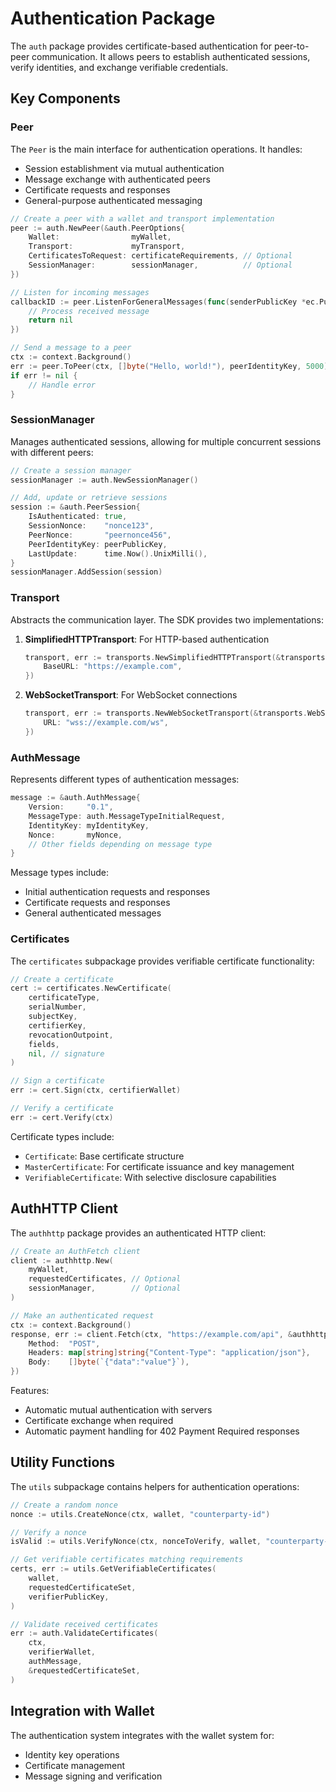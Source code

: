 # Authentication Package

The `auth` package provides certificate-based authentication for peer-to-peer communication. It allows peers to establish authenticated sessions, verify identities, and exchange verifiable credentials.

## Key Components

### Peer

The `Peer` is the main interface for authentication operations. It handles:

- Session establishment via mutual authentication
- Message exchange with authenticated peers
- Certificate requests and responses
- General-purpose authenticated messaging

```go
// Create a peer with a wallet and transport implementation
peer := auth.NewPeer(&auth.PeerOptions{
    Wallet:                myWallet,
    Transport:             myTransport,
    CertificatesToRequest: certificateRequirements, // Optional
    SessionManager:        sessionManager,          // Optional
})

// Listen for incoming messages
callbackID := peer.ListenForGeneralMessages(func(senderPublicKey *ec.PublicKey, payload []byte) error {
    // Process received message
    return nil
})

// Send a message to a peer
ctx := context.Background()
err := peer.ToPeer(ctx, []byte("Hello, world!"), peerIdentityKey, 5000)
if err != nil {
    // Handle error
}
```

### SessionManager

Manages authenticated sessions, allowing for multiple concurrent sessions with different peers:

```go
// Create a session manager
sessionManager := auth.NewSessionManager()

// Add, update or retrieve sessions
session := &auth.PeerSession{
    IsAuthenticated: true,
    SessionNonce:    "nonce123",
    PeerNonce:       "peernonce456",
    PeerIdentityKey: peerPublicKey,
    LastUpdate:      time.Now().UnixMilli(),
}
sessionManager.AddSession(session)
```

### Transport

Abstracts the communication layer. The SDK provides two implementations:

1. **SimplifiedHTTPTransport**: For HTTP-based authentication
   ```go
   transport, err := transports.NewSimplifiedHTTPTransport(&transports.SimplifiedHTTPTransportOptions{
       BaseURL: "https://example.com",
   })
   ```

2. **WebSocketTransport**: For WebSocket connections
   ```go
   transport, err := transports.NewWebSocketTransport(&transports.WebSocketTransportOptions{
       URL: "wss://example.com/ws",
   })
   ```

### AuthMessage

Represents different types of authentication messages:

```go
message := &auth.AuthMessage{
    Version:     "0.1",
    MessageType: auth.MessageTypeInitialRequest,
    IdentityKey: myIdentityKey,
    Nonce:       myNonce,
    // Other fields depending on message type
}
```

Message types include:
- Initial authentication requests and responses
- Certificate requests and responses
- General authenticated messages

### Certificates

The `certificates` subpackage provides verifiable certificate functionality:

```go
// Create a certificate
cert := certificates.NewCertificate(
    certificateType,
    serialNumber,
    subjectKey,
    certifierKey,
    revocationOutpoint,
    fields,
    nil, // signature
)

// Sign a certificate
err := cert.Sign(ctx, certifierWallet)

// Verify a certificate
err := cert.Verify(ctx)
```

Certificate types include:
- `Certificate`: Base certificate structure
- `MasterCertificate`: For certificate issuance and key management
- `VerifiableCertificate`: With selective disclosure capabilities

## AuthHTTP Client

The `authhttp` package provides an authenticated HTTP client:

```go
// Create an AuthFetch client
client := authhttp.New(
    myWallet,
    requestedCertificates, // Optional
    sessionManager,        // Optional
)

// Make an authenticated request
ctx := context.Background()
response, err := client.Fetch(ctx, "https://example.com/api", &authhttp.SimplifiedFetchRequestOptions{
    Method:  "POST",
    Headers: map[string]string{"Content-Type": "application/json"},
    Body:    []byte(`{"data":"value"}`),
})
```

Features:
- Automatic mutual authentication with servers
- Certificate exchange when required
- Automatic payment handling for 402 Payment Required responses

## Utility Functions

The `utils` subpackage contains helpers for authentication operations:

```go
// Create a random nonce
nonce := utils.CreateNonce(ctx, wallet, "counterparty-id")

// Verify a nonce
isValid := utils.VerifyNonce(ctx, nonceToVerify, wallet, "counterparty-id")

// Get verifiable certificates matching requirements
certs, err := utils.GetVerifiableCertificates(
    wallet,
    requestedCertificateSet,
    verifierPublicKey,
)

// Validate received certificates
err := auth.ValidateCertificates(
    ctx,
    verifierWallet,
    authMessage,
    &requestedCertificateSet,
)
```

## Integration with Wallet

The authentication system integrates with the wallet system for:
- Identity key operations
- Certificate management
- Message signing and verification 